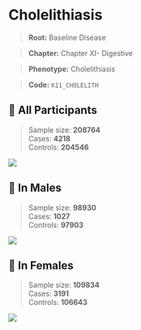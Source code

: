# Cholelithiasis

> **Root:** Baseline Disease  

> **Chapter:** Chapter XI- Digestive  

> **Phenotype:** Cholelithiasis  

> **Code:** `K11_CHOLELITH`

## 🧪 All Participants  
> Sample size: **208764**  
> Cases: **4218**  
> Controls: **204546**
<img src="/Disease/Figures/ALL/Baseline/K11_CHOLELITH.png"/>
<CsvTable src="/Disease/Data/ALL/Baseline/LG_K11_CHOLELITH.csv" label="🔍 View full results" />

## 👨 In Males  
> Sample size: **98930**  
> Cases: **1027**  
> Controls: **97903**
<img src="/Disease/Figures/Male/Baseline/K11_CHOLELITH.png"/>
<CsvTable src="/Disease/Data/Male/Baseline/LG_K11_CHOLELITH.csv" label="🔍 View full results" />

## 👩 In Females  
> Sample size: **109834**  
> Cases: **3191**  
> Controls: **106643**
<img src="/Disease/Figures/Female/Baseline/K11_CHOLELITH.png"/>
<CsvTable src="/Disease/Data/Female/Baseline/LG_K11_CHOLELITH.csv" label="🔍 View full results" />

